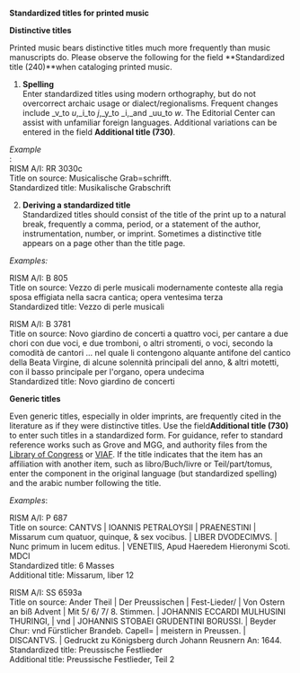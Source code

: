 **Standardized titles for printed music**

**Distinctive titles**

Printed music bears distinctive titles much more frequently than music manuscripts do. Please observe the following for the field **Standardized title (240)**when cataloging printed music.

1. **Spelling**  
Enter standardized titles using modern orthography, but do not overcorrect archaic usage or dialect/regionalisms. Frequent changes include _v_to _u_,_i_to _j_,_y_to _i,_and _uu_to _w_. The Editorial Center can assist with unfamiliar foreign languages. Additional variations can be entered in the field **Additional title (730)**.  
  
_Example_  
  :  
RISM A/I: RR 3030c  
Title on source: Musicalische Grab=schrifft.  
Standardized title: Musikalische Grabschrift  
  
2. **Deriving a standardized title**  
Standardized titles should consist of the title of the print up to a natural break, frequently a comma, period, or a statement of the author, instrumentation, number, or imprint. Sometimes a distinctive title appears on a page other than the title page.  
  
_Examples:_  
    
RISM A/I: B 805  
Title on source: Vezzo di perle musicali modernamente conteste alla regia sposa effigiata nella sacra cantica; opera ventesima terza  
Standardized title: Vezzo di perle musicali  
  
RISM A/I: B 3781  
Title on source: Novo giardino de concerti a quattro voci, per cantare a due chori con due voci, e due tromboni, o altri stromenti, o voci, secondo la comodità de cantori ... nel quale li contengono alquante antifone del cantico della Beata Virgine, di alcune solennità principali del anno, & altri motetti, con il basso principale per l'organo, opera undecima  
Standardized title: Novo giardino de concerti  

**Generic titles**

Even generic titles, especially in older imprints, are frequently cited in the literature as if they were distinctive titles. Use the field**Additional title (730)** to enter such titles in a standardized form. For guidance, refer to standard reference works such as Grove and MGG, and authority files from the [Library of Congress](http://id.loc.gov/authorities/names.html) or [VIAF](http://www.viaf.org/). If the title indicates that the item has an affiliation with another item, such as libro/Buch/livre or Teil/part/tomus, enter the component in the original language (but standardized spelling) and the arabic number following the title.&nbsp;

_Examples_:

RISM A/I: P 687  
Title on source: CANTVS | IOANNIS PETRALOYSII | PRAENESTINI | Missarum cum quatuor, quinque, & sex vocibus. | LIBER DVODECIMVS. | Nunc primum in lucem editus. | VENETIIS, Apud Haeredem Hieronymi Scoti. MDCI  
Standardized title: 6 Masses  
Additional title: Missarum, liber 12

RISM A/I: SS 6593a  
Title on source: Ander Theil | Der Preussischen | Fest-Lieder/ | Von Ostern an biß Advent | Mit 5/ 6/ 7/ 8. Stimmen. | JOHANNIS ECCARDI MULHUSINI THURINGI, | vnd | JOHANNIS STOBAEI GRUDENTINI BORUSSI. | Beyder Chur: vnd Fürstlicher Brandeb. Capell= | meistern in Preussen. | DISCANTVS. | Gedruckt zu Königsberg durch Johann Reusnern An: 1644.  
Standardized title: Preussische Festlieder  
Additional title: Preussische Festlieder, Teil 2